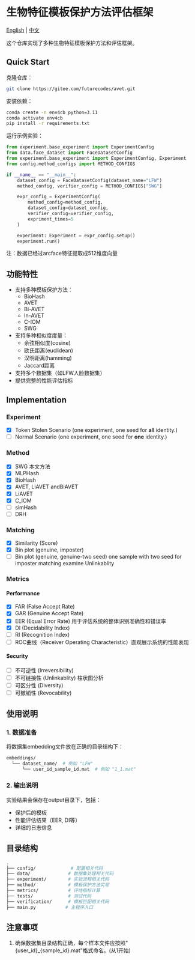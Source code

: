 # 生物特征模板保护方法评估框架

[English](README.md) | [中文](README_cn.md)

这个仓库实现了多种生物特征模板保护方法和评估框架。

## Quick Start

克隆仓库：

```bash
git clone https://gitee.com/futurecodes/avet.git
```

安装依赖：

```bash
conda create -n env4cb python=3.11
conda activate env4cb
pip install -r requirements.txt
```

运行示例实验：

```python
from experiment.base_experiment import ExperimentConfig 
from data.face_dataset import FaceDatasetConfig 
from experiment.base_experiment import ExperimentConfig, Experiment
from config.method_configs import METHOD_CONFIGS

if __name__ == "__main__":
    dataset_config = FaceDatasetConfig(dataset_name="LFW") 
    method_config, verifier_config = METHOD_CONFIGS["SWG"]

    expr_config = ExperimentConfig(
        method_config=method_config,
        dataset_config=dataset_config,
        verifier_config=verifier_config,
        expriment_times=5
    )

    experiment: Experiment = expr_config.setup()
    experiment.run()
```

注：数据已经过arcface特征提取成512维度向量

## 功能特性

- 支持多种模板保护方法：
  - BioHash
  - AVET
  - Bi-AVET
  - In-AVET
  - C-IOM
  - SWG
- 支持多种相似度度量：
  - 余弦相似度(cosine)
  - 欧氏距离(euclidean)
  - 汉明距离(hamming)
  - Jaccard距离
- 支持多个数据集（如LFW人脸数据集）
- 提供完整的性能评估指标

## Implementation

### Experiment

- [x] Token Stolen Scenario (one experiment, one seed for **all** identity.)
- [ ] Normal Scenario  (one experiment, one seed for **one** identity.)

### Method

- [x] SWG 本文方法
- [x] MLPHash
- [x] BioHash
- [x] AVET, LiAVET andBiAVET
- [x] LiAVET
- [x] C_IOM
- [ ] simHash
- [ ] DRH

### Matching  

- [x] Similarity (Score)
- [x] Bin plot (genuine, imposter)
- [ ] Bin plot (genuine,  genuine-two seed) one sample with two seed for imposter matching examine Unlinkablity

### Metrics

#### Performance

- [x] FAR (False Accept Rate)
- [x] GAR (Genuine Accept Rate)
- [x] EER (Equal Error Rate) 用于评估系统的整体识别准确性和错误率
- [x] DI (Decidability Index)
- [ ] RI (Recognition Index)
- [ ] ROC曲线（Receiver Operating Characteristic）直观展示系统的性能表现

#### Security

- [ ] 不可逆性 (Irreversibility)
- [ ] 不可链接性 (Unlinkablity) 柱状图分析
- [ ] 可区分性 (Diversity)
- [ ] 可撤销性 (Revocability)

## 使用说明

### 1. 数据准备

将数据集embedding文件放在正确的目录结构下：

```bash
embeddings/
  └── dataset_name/  # 例如 "LFW"
      └── user_id_sample_id.mat  # 例如 "1_1.mat"
```

### 2. 输出说明

实验结果会保存在output目录下，包括：

- 保护后的模板
- 性能评估结果（EER, DI等）
- 详细的日志信息

## 目录结构

```bash
.
├── config/             # 配置相关代码
├── data/              # 数据集处理相关代码
├── experiment/        # 实验流程相关代码
├── method/            # 模板保护方法实现
├── metrics/           # 评估指标计算
├── tests/             # 测试代码
├── verification/      # 模板匹配相关代码
├── main.py           # 主程序入口 
```

## 注意事项

1. 确保数据集目录结构正确，每个样本文件应按照"{user_id}_{sample_id}.mat"格式命名。(从1开始)
